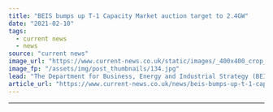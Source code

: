 ```yaml
---
title: "BEIS bumps up T-1 Capacity Market auction target to 2.4GW"
date: "2021-02-10"
tags: 
  - current news
  - news
source: "current news"
image_url: "https://www.current-news.co.uk/static/images/_400x400_crop_center-center/GettyImages-492069754_703_469.jpg"
image_fp: "/assets/img/post_thumbnails/134.jpg"
lead: "​The Department for Business, Energy and Industrial Strategy (BEIS) has increased the target for the next T-1 Capacity Market auction from 0.4GW to 2.4GW following the latest guidance."
article_url: "https://www.current-news.co.uk/news/beis-bumps-up-t-1-capacity-market-auction-target-to-2-4gw?utm_source=rss-feeds&utm_medium=rss&utm_campaign=rss"
---
```


---
